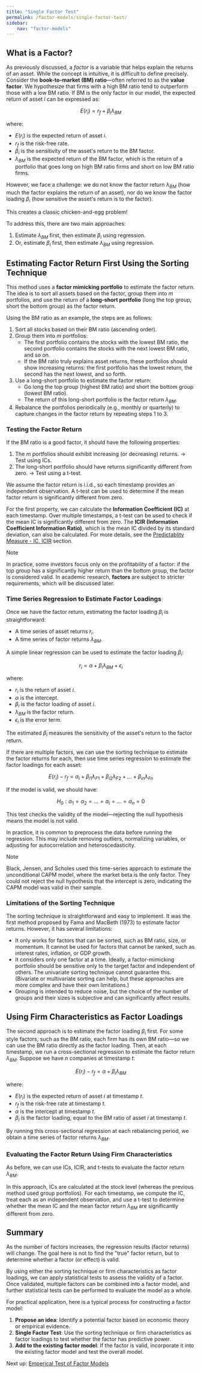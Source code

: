 ```yaml
---
title: "Single Factor Test"
permalink: /factor-models/single-factor-test/
sidebar:
    nav: "factor-models"
---
```


## What is a Factor?

As previously discussed, a *factor* is a variable that helps explain the returns of an asset. While the concept is intuitive, it is difficult to define precisely. Consider the **book-to-market (BM) ratio**—often referred to as the **value factor**. We hypothesize that firms with a high BM ratio tend to outperform those with a low BM ratio. If BM is the only factor in our model, the expected return of asset $i$ can be expressed as:

$$
E(r_i) = r_f + \beta_{i} \lambda_{BM}
$$

where:

- $E(r_i)$ is the expected return of asset $i$.
- $r_f$ is the risk-free rate.
- $\beta_{i}$ is the sensitivity of the asset's return to the BM factor.
- $\lambda_{BM}$ is the expected return of the BM factor, which is the return of a portfolio that goes long on high BM ratio firms and short on low BM ratio firms.

However, we face a challenge: we do not know the factor return $\lambda_{BM}$ (how much the factor explains the return of an asset), nor do we know the factor loading $\beta_{i}$ (how sensitive the asset's return is to the factor).

This creates a classic chicken-and-egg problem!

To address this, there are two main approaches:

1. Estimate $\lambda_{BM}$ first, then estimate $\beta_{i}$ using regression.
2. Or, estimate $\beta_{i}$ first, then estimate $\lambda_{BM}$ using regression.

## Estimating Factor Return First Using the Sorting Technique

This method uses a **factor mimicking portfolio** to estimate the factor return. The idea is to sort all assets based on the factor, group them into $m$ portfolios, and use the return of a **long-short portfolio** (long the top group, short the bottom group) as the factor return.

Using the BM ratio as an example, the steps are as follows:

1. Sort all stocks based on their BM ratio (ascending order).
2. Group them into $m$ portfolios:
    - The first portfolio contains the stocks with the lowest BM ratio, the second portfolio contains the stocks with the next lowest BM ratio, and so on.
    - If the BM ratio truly explains asset returns, these portfolios should show increasing returns: the first portfolio has the lowest return, the second has the next lowest, and so forth.
3. Use a long-short portfolio to estimate the factor return:
    - Go long the top group (highest BM ratio) and short the bottom group (lowest BM ratio).
    - The return of this long-short portfolio is the factor return $\lambda_{BM}$.
4. Rebalance the portfolios periodically (e.g., monthly or quarterly) to capture changes in the factor return by repeating steps 1 to 3.

### Testing the Factor Return

If the BM ratio is a good factor, it should have the following properties:

1. The $m$ portfolios should exhibit increasing (or decreasing) returns. → Test using ICs.
2. The long-short portfolio should have returns significantly different from zero. → Test using a t-test.

We assume the factor return is i.i.d., so each timestamp provides an independent observation. A t-test can be used to determine if the mean factor return is significantly different from zero.

For the first property, we can calculate the **Information Coefficient (IC)** at each timestamp. Over multiple timestamps, a t-test can be used to check if the mean IC is significantly different from zero. The **ICIR (Information Coefficient Information Ratio)**, which is the mean IC divided by its standard deviation, can also be calculated. For more details, see the [Predictablity Measure - IC, ICIR](https://bagelquant.com/predictability-measure/) section.

>[!NOTE]
>In practice, some investors focus only on the profitability of a factor: if the top group has a significantly higher return than the bottom group, the factor is considered valid. In academic research, **factors** are subject to stricter requirements, which will be discussed later.

### Time Series Regression to Estimate Factor Loadings

Once we have the factor return, estimating the factor loading $\beta_{i}$ is straightforward:

- A time series of asset returns $r_i$.
- A time series of factor returns $\lambda_{BM}$.

A simple linear regression can be used to estimate the factor loading $\beta_{i}$:

$$
r_i = \alpha + \beta_{i} \lambda_{BM} + \epsilon_i
$$

where:

- $r_i$ is the return of asset $i$.
- $\alpha$ is the intercept.
- $\beta_{i}$ is the factor loading of asset $i$.
- $\lambda_{BM}$ is the factor return.
- $\epsilon_i$ is the error term.

The estimated $\beta_{i}$ measures the sensitivity of the asset's return to the factor return.

If there are multiple factors, we can use the sorting technique to estimate the factor returns for each, then use time series regression to estimate the factor loadings for each asset:

$$
E(r_i) - r_f = \alpha_i + \beta_{i1} \lambda_{F1} + \beta_{i2} \lambda_{F2} + ... + \beta_{in} \lambda_{Fn}
$$

If the model is valid, we should have:

$$
H_0: \alpha_1 = \alpha_2 = ... = \alpha_i = ... = \alpha_n = 0
$$

This test checks the validity of the model—rejecting the null hypothesis means the model is not valid.

In practice, it is common to preprocess the data before running the regression. This may include removing outliers, normalizing variables, or adjusting for autocorrelation and heteroscedasticity.

>[!NOTE]
>Black, Jensen, and Scholes used this time-series approach to estimate the unconditional CAPM model, where the market beta is the only factor. They could not reject the null hypothesis that the intercept is zero, indicating the CAPM model was valid in their sample.

### Limitations of the Sorting Technique

The sorting technique is straightforward and easy to implement. It was the first method proposed by Fama and MacBeth (1973) to estimate factor returns. However, it has several limitations:

- It only works for factors that can be sorted, such as BM ratio, size, or momentum. It cannot be used for factors that cannot be ranked, such as interest rates, inflation, or GDP growth.
- It considers only one factor at a time. Ideally, a factor-mimicking portfolio should be sensitive only to the target factor and independent of others. The univariate sorting technique cannot guarantee this. (Bivariate or multivariate sorting can help, but these approaches are more complex and have their own limitations.)
- Grouping is intended to reduce noise, but the choice of the number of groups and their sizes is subjective and can significantly affect results.

## Using Firm Characteristics as Factor Loadings

The second approach is to estimate the factor loading $\beta_{i}$ first. For some style factors, such as the BM ratio, each firm has its own BM ratio—so we can use the BM ratio directly as the factor loading. Then, at each timestamp, we run a cross-sectional regression to estimate the factor return $\lambda_{BM}$. Suppose we have $n$ companies at timestamp $t$:

$$
E(r_{i}) - r_{f} = \alpha + \beta_{i} \lambda_{BM}
$$

where:

- $E(r_{i})$ is the expected return of asset $i$ at timestamp $t$.
- $r_{f}$ is the risk-free rate at timestamp $t$.
- $\alpha$ is the intercept at timestamp $t$.
- $\beta_{i}$ is the factor loading, equal to the BM ratio of asset $i$ at timestamp $t$.

By running this cross-sectional regression at each rebalancing period, we obtain a time series of factor returns $\lambda_{BM}$.

### Evaluating the Factor Return Using Firm Characteristics

As before, we can use ICs, ICIR, and t-tests to evaluate the factor return $\lambda_{BM}$.

In this approach, ICs are calculated at the stock level (whereas the previous method used group portfolios). For each timestamp, we compute the IC, treat each as an independent observation, and use a t-test to determine whether the mean IC and the mean factor return $\lambda_{BM}$ are significantly different from zero.

## Summary

As the number of factors increases, the regression results (factor returns) will change. The goal here is not to find the "true" factor return, but to determine whether a factor (or effect) is valid.

By using either the sorting technique or firm characteristics as factor loadings, we can apply statistical tests to assess the validity of a factor. Once validated, multiple factors can be combined into a factor model, and further statistical tests can be performed to evaluate the model as a whole.

For practical application, here is a typical process for constructing a factor model:

1. **Propose an idea**: Identify a potential factor based on economic theory or empirical evidence.
2. **Single Factor Test**: Use the sorting technique or firm characteristics as factor loadings to test whether the factor has predictive power.
3. **Add to the existing factor model**: If the factor is valid, incorporate it into the existing factor model and test the overall model.

Next up: [Emperical Test of Factor Models](empirical-test-factor-models.md)

